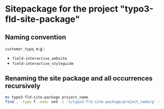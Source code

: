 Sitepackage for the project "typo3-fld-site-package"
==============================================================

## Naming convention

`customer_type`, e.g.:
 - `field-interactive_website`
 - `field-interactive_styleguide`

## Renaming the site package and all occurrences recursively

````bash
mv typo3-fld-site-package project_name
find . -type f -exec sed -i 's/typo3-fld-site-package/project_name/g' {} +
````
